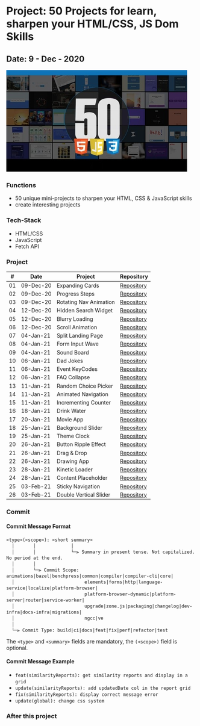 # Project: 50 Projects for learn, sharpen your HTML/CSS, JS Dom Skills

## Date: 9 - Dec - 2020

<img src="./screenshot.jpg" alt="Screenshot"/>

### Functions

- 50 unique mini-projects to sharpen your HTML, CSS & JavaScript skills
- create interesting projects

### Tech-Stack

- HTML/CSS
- JavaScript
- Fetch API

### Project

|  #  | Date      | Project                | Repository                                                                                          |
| :-: | --------- | ---------------------- | --------------------------------------------------------------------------------------------------- |
| 01  | 09-Dec-20 | Expanding Cards        | [Repository](https://github.com/tinspham209/50projects50days/tree/master/01-expanding-cards)        |
| 02  | 09-Dec-20 | Progress Steps         | [Repository](https://github.com/tinspham209/50projects50days/tree/master/02-progress-steps)         |
| 03  | 09-Dec-20 | Rotating Nav Animation | [Repository](https://github.com/tinspham209/50projects50days/tree/master/03-rotating-nav-animation) |
| 04  | 12-Dec-20 | Hidden Search Widget   | [Repository](https://github.com/tinspham209/50projects50days/tree/master/04-hidden-search-widget)   |
| 05  | 12-Dec-20 | Blurry Loading         | [Repository](https://github.com/tinspham209/50projects50days/tree/master/05-blurry-loading)         |
| 06  | 12-Dec-20 | Scroll Animation       | [Repository](https://github.com/tinspham209/50projects50days/tree/master/06-scroll-animation)       |
| 07  | 04-Jan-21 | Split Landing Page     | [Repository](https://github.com/tinspham209/50projects50days/tree/master/07-split-landing-page)     |
| 08  | 04-Jan-21 | Form Input Wave        | [Repository](https://github.com/tinspham209/50projects50days/tree/master/08-form-input-wave)        |
| 09  | 04-Jan-21 | Sound Board            | [Repository](https://github.com/tinspham209/50projects50days/tree/master/09-sound-board)            |
| 10  | 06-Jan-21 | Dad Jokes              | [Repository](https://github.com/tinspham209/50projects50days/tree/master/10-dad-jokes)              |
| 11  | 06-Jan-21 | Event KeyCodes         | [Repository](https://github.com/tinspham209/50projects50days/tree/master/11-event-keycodes)         |
| 12  | 06-Jan-21 | FAQ Collapse           | [Repository](https://github.com/tinspham209/50projects50days/tree/master/12-faq-collapse)           |
| 13  | 11-Jan-21 | Random Choice Picker   | [Repository](https://github.com/tinspham209/50projects50days/tree/master/13-random-choice-picker)   |
| 14  | 11-Jan-21 | Animated Navigation    | [Repository](https://github.com/tinspham209/50projects50days/tree/master/14-animated-navigation)    |
| 15  | 11-Jan-21 | Incrementing Counter   | [Repository](https://github.com/tinspham209/50projects50days/tree/master/15-incrementing-counter)   |
| 16  | 18-Jan-21 | Drink Water            | [Repository](https://github.com/tinspham209/50projects50days/tree/master/16-drink-water)            |
| 17  | 20-Jan-21 | Movie App              | [Repository](https://github.com/tinspham209/50projects50days/tree/master/17-movie-app)              |
| 18  | 25-Jan-21 | Background Slider      | [Repository](https://github.com/tinspham209/50projects50days/tree/master/18-background-slider)      |
| 19  | 25-Jan-21 | Theme Clock            | [Repository](https://github.com/tinspham209/50projects50days/tree/master/19-theme-clock)            |
| 20  | 26-Jan-21 | Button Ripple Effect   | [Repository](https://github.com/tinspham209/50projects50days/tree/master/20-button-ripple-effect)   |
| 21  | 26-Jan-21 | Drag & Drop            | [Repository](https://github.com/tinspham209/50projects50days/tree/master/21-drag-n-drop)            |
| 22  | 26-Jan-21 | Drawing App            | [Repository](https://github.com/tinspham209/50projects50days/tree/master/22-drawing-app)            |
| 23  | 28-Jan-21 | Kinetic Loader         | [Repository](https://github.com/tinspham209/50projects50days/tree/master/23-kinetic-loader)         |
| 24  | 28-Jan-21 | Content Placeholder    | [Repository](https://github.com/tinspham209/50projects50days/tree/master/24-content-placeholder)    |
| 25  | 03-Feb-21 | Sticky Navigation      | [Repository](https://github.com/tinspham209/50projects50days/tree/master/25-sticky-navigation)      |
| 26  | 03-Feb-21 | Double Vertical Slider | [Repository](https://github.com/tinspham209/50projects50days/tree/master/26-double-vertical-slider) |

### Commit

#### <a name="commit-header"></a>Commit Message Format

```
<type>(<scope>): <short summary>
  │       │             │
  │       │             └─⫸ Summary in present tense. Not capitalized. No period at the end.
  │       │
  │       └─⫸ Commit Scope: animations|bazel|benchpress|common|compiler|compiler-cli|core|
  │                          elements|forms|http|language-service|localize|platform-browser|
  │                          platform-browser-dynamic|platform-server|router|service-worker|
  │                          upgrade|zone.js|packaging|changelog|dev-infra|docs-infra|migrations|
  │                          ngcc|ve
  │
  └─⫸ Commit Type: build|ci|docs|feat|fix|perf|refactor|test
```

The `<type>` and `<summary>` fields are mandatory, the `(<scope>)` field is optional.

#### <a name="commit-header"></a>Commit Message Example

- `feat(similarityReports): get similarity reports and display in a grid`
- `update(similarityReports): add updatedDate col in the report grid`
- `fix(similarityReports): display correct message error`
- `update(global): change css system`

### After this project

